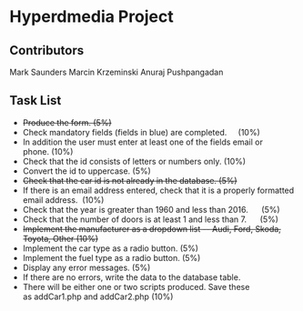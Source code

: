 # Hyperdmedia Project

## Contributors
Mark Saunders
Marcin Krzeminski
Anuraj Pushpangadan


## Task List
-   ~~Produce the form. (5%)~~
-   Check mandatory fields (fields in blue) are completed.     (10%)
-   In addition the user must enter at least one of the fields email or phone. (10%)
-   Check that the id consists of letters or numbers only. (10%)
-   Convert the id to uppercase. (5%)
-   ~~Check that the car id is not already in the database. (5%)~~
-   If there is an email address entered, check that it is a properly formatted email address.  (10%)
-   Check that the year is greater than 1960 and less than 2016.      (5%)
-   Check that the number of doors is at least 1 and less than 7.      (5%)
-   ~~Implement the manufacturer as a dropdown list -- Audi, Ford, Skoda, Toyota, Other (10%)~~
-   Implement the car type as a radio button. (5%)
-   Implement the fuel type as a radio button. (5%)
-   Display any error messages. (5%)
-   If there are no errors, write the data to the database table.
-   There will be either one or two scripts produced. Save these as addCar1.php and addCar2.php (10%)
